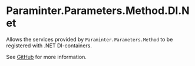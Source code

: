 # Paraminter.Parameters.Method.DI.Net

Allows the services provided by `Paraminter.Parameters.Method` to be registered with .NET DI-containers.

See [GitHub](https://github.com/Paraminter/Paraminter.Parameters.Method) for more information.